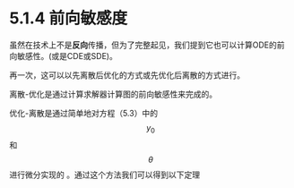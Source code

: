 # 5.1.4 前向敏感度

虽然在技术上不是**反向**传播，但为了完整起见，我们提到它也可以计算ODE的前向敏感性。(或是CDE或SDE)。

再一次，这可以以先离散后优化的方式或先优化后离散的方式进行。

离散-优化是通过计算求解器计算图的前向敏感性来完成的。

优化-离散是通过简单地对方程（5.3）中的$$y_0$$和$$θ$$进行微分实现的 。通过这个方法我们可以得到以下定理

